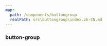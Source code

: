 ```yaml
---
map:
  path: /components/buttongroup
  realPath: src\buttongroup\index.zh-CN.md
---
```


### button-group
